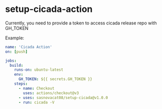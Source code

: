 # setup-cicada-action

Currently, you need to provide a token to access cicada release repo with GH_TOKEN

Example:

```yml
name: 'Cicada Action'
on: [push]

jobs:
  build:
    runs-on: ubuntu-latest
    env:
      GH_TOKEN: ${{ secrets.GH_TOKEN }}
    steps:
      - name: Checkout
        uses: actions/checkout@v3
      - uses: sasnovacat08/setup-cicada@v1.0.0
      - run: cicada -V
```